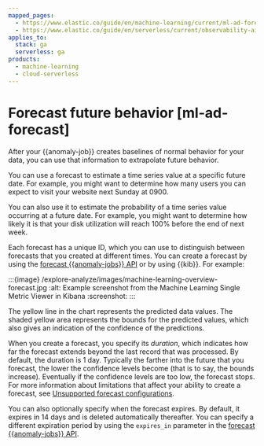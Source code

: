 ```yaml
---
mapped_pages:
  - https://www.elastic.co/guide/en/machine-learning/current/ml-ad-forecast.html
  - https://www.elastic.co/guide/en/serverless/current/observability-aiops-forecast-anomalies.html
applies_to:
  stack: ga
  serverless: ga
products:
  - machine-learning
  - cloud-serverless
---
```


# Forecast future behavior [ml-ad-forecast]

After your {{anomaly-job}} creates baselines of normal behavior for your data, you can use that information to extrapolate future behavior.

You can use a forecast to estimate a time series value at a specific future date. For example, you might want to determine how many users you can expect to visit your website next Sunday at 0900.

You can also use it to estimate the probability of a time series value occurring at a future date. For example, you might want to determine how likely it is that your disk utilization will reach 100% before the end of next week.

Each forecast has a unique ID, which you can use to distinguish between forecasts that you created at different times. You can create a forecast by using the [forecast {{anomaly-jobs}} API](https://www.elastic.co/docs/api/doc/elasticsearch/operation/operation-ml-forecast) or by using {{kib}}. For example:

:::{image} /explore-analyze/images/machine-learning-overview-forecast.jpg
:alt: Example screenshot from the Machine Learning Single Metric Viewer in Kibana
:screenshot:
:::

The yellow line in the chart represents the predicted data values. The shaded yellow area represents the bounds for the predicted values, which also gives an indication of the confidence of the predictions.

When you create a forecast, you specify its *duration*, which indicates how far the forecast extends beyond the last record that was processed. By default, the duration is 1 day. Typically the farther into the future that you forecast, the lower the confidence levels become (that is to say, the bounds increase). Eventually if the confidence levels are too low, the forecast stops. For more information about limitations that affect your ability to create a forecast, see [Unsupported forecast configurations](ml-limitations.md#ml-forecast-config-limitations).

You can also optionally specify when the forecast expires. By default, it expires in 14 days and is deleted automatically thereafter. You can specify a different expiration period by using the `expires_in` parameter in the [forecast {{anomaly-jobs}} API](https://www.elastic.co/docs/api/doc/elasticsearch/operation/operation-ml-forecast).
